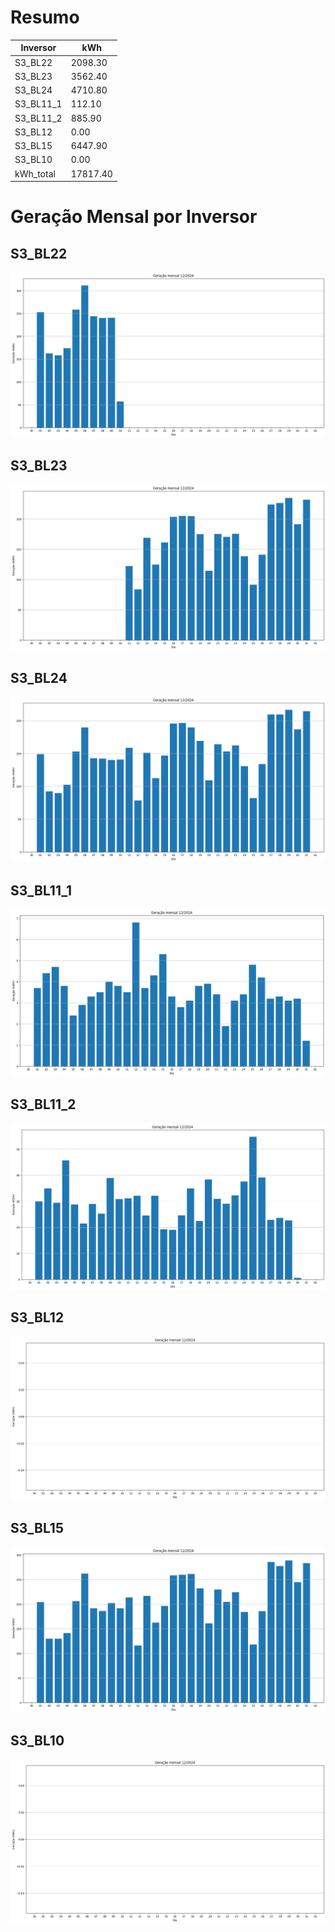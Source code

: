 # Resumo
| Inversor | kWh    |
| -------- | ------ |
| S3_BL22       | 2098.30 |
| S3_BL23       | 3562.40 |
| S3_BL24       | 4710.80 |
| S3_BL11_1       | 112.10 |
| S3_BL11_2       | 885.90 |
| S3_BL12       | 0.00 |
| S3_BL15       | 6447.90 |
| S3_BL10       | 0.00 |
| kWh_total       | 17817.40 |
# Geração Mensal por Inversor
## S3_BL22
![My Image](plots/S3_BL22.png)
## S3_BL23
![My Image](plots/S3_BL23.png)
## S3_BL24
![My Image](plots/S3_BL24.png)
## S3_BL11_1
![My Image](plots/S3_BL11_1.png)
## S3_BL11_2
![My Image](plots/S3_BL11_2.png)
## S3_BL12
![My Image](plots/S3_BL12.png)
## S3_BL15
![My Image](plots/S3_BL15.png)
## S3_BL10
![My Image](plots/S3_BL10.png)
